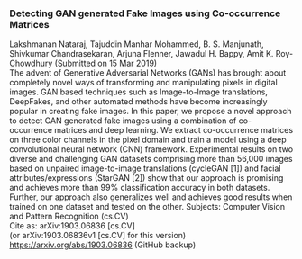 
### Detecting GAN generated Fake Images using Co-occurrence Matrices
Lakshmanan Nataraj, Tajuddin Manhar Mohammed, B. S. Manjunath, Shivkumar Chandrasekaran, Arjuna Flenner, Jawadul H. Bappy, Amit K. Roy-Chowdhury
(Submitted on 15 Mar 2019)  
The advent of Generative Adversarial Networks (GANs) has brought about completely novel ways of transforming and manipulating pixels in digital images. GAN based techniques such as Image-to-Image translations, DeepFakes, and other automated methods have become increasingly popular in creating fake images. In this paper, we propose a novel approach to detect GAN generated fake images using a combination of co-occurrence matrices and deep learning. We extract co-occurrence matrices on three color channels in the pixel domain and train a model using a deep convolutional neural network (CNN) framework. Experimental results on two diverse and challenging GAN datasets comprising more than 56,000 images based on unpaired image-to-image translations (cycleGAN [1]) and facial attributes/expressions (StarGAN [2]) show that our approach is promising and achieves more than 99% classification accuracy in both datasets. Further, our approach also generalizes well and achieves good results when trained on one dataset and tested on the other.
Subjects:	Computer Vision and Pattern Recognition (cs.CV)  
Cite as:	arXiv:1903.06836 [cs.CV]  
(or arXiv:1903.06836v1 [cs.CV] for this version)  
https://arxiv.org/abs/1903.06836 (GitHub backup)
